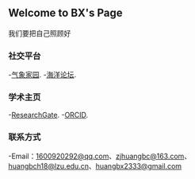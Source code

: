 ## Welcome to BX's Page

我们要把自己照顾好

### 社交平台

-[气象家园](http://bbs.06climate.com/?44552).
-[海洋论坛](https://www.52ocean.cn/?2176).


### 学术主页

-[ResearchGate](https://www.researchgate.net/profile/Bicheng-Huang-2).
-[ORCID](https://orcid.org/0000-0002-3257-2500).

### 联系方式
-Email：1600920292@qq.com、zjhuangbc@163.com、huangbch18@lzu.edu.cn、huangbx2333@gmail.com

